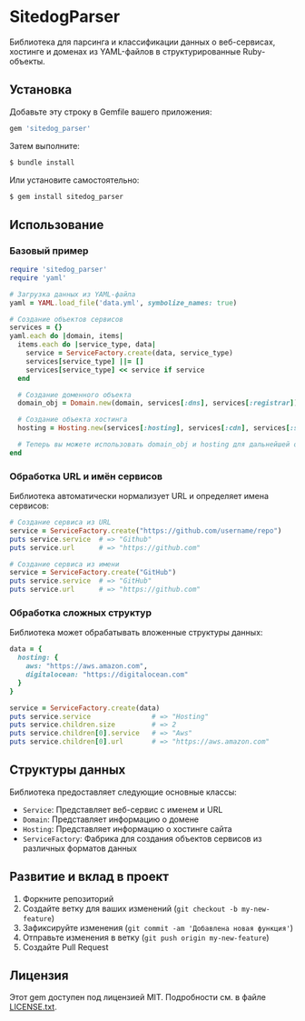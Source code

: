 # SitedogParser

Библиотека для парсинга и классификации данных о веб-сервисах, хостинге и доменах из YAML-файлов в структурированные Ruby-объекты.

## Установка

Добавьте эту строку в Gemfile вашего приложения:

```ruby
gem 'sitedog_parser'
```

Затем выполните:

```bash
$ bundle install
```

Или установите самостоятельно:

```bash
$ gem install sitedog_parser
```

## Использование

### Базовый пример
```ruby
require 'sitedog_parser'
require 'yaml'

# Загрузка данных из YAML-файла
yaml = YAML.load_file('data.yml', symbolize_names: true)

# Создание объектов сервисов
services = {}
yaml.each do |domain, items|
  items.each do |service_type, data|
    service = ServiceFactory.create(data, service_type)
    services[service_type] ||= []
    services[service_type] << service if service
  end

  # Создание доменного объекта
  domain_obj = Domain.new(domain, services[:dns], services[:registrar])

  # Создание объекта хостинга
  hosting = Hosting.new(services[:hosting], services[:cdn], services[:ssl], services[:repo])

  # Теперь вы можете использовать domain_obj и hosting для дальнейшей обработки
end
```

### Обработка URL и имён сервисов

Библиотека автоматически нормализует URL и определяет имена сервисов:

```ruby
# Создание сервиса из URL
service = ServiceFactory.create("https://github.com/username/repo")
puts service.service  # => "Github"
puts service.url      # => "https://github.com"

# Создание сервиса из имени
service = ServiceFactory.create("GitHub")
puts service.service  # => "GitHub"
puts service.url      # => "https://github.com"
```

### Обработка сложных структур

Библиотека может обрабатывать вложенные структуры данных:

```ruby
data = {
  hosting: {
    aws: "https://aws.amazon.com",
    digitalocean: "https://digitalocean.com"
  }
}

service = ServiceFactory.create(data)
puts service.service               # => "Hosting"
puts service.children.size         # => 2
puts service.children[0].service   # => "Aws"
puts service.children[0].url       # => "https://aws.amazon.com"
```

## Структуры данных

Библиотека предоставляет следующие основные классы:

- `Service`: Представляет веб-сервис с именем и URL
- `Domain`: Представляет информацию о домене
- `Hosting`: Представляет информацию о хостинге сайта
- `ServiceFactory`: Фабрика для создания объектов сервисов из различных форматов данных

## Развитие и вклад в проект

1. Форкните репозиторий
2. Создайте ветку для ваших изменений (`git checkout -b my-new-feature`)
3. Зафиксируйте изменения (`git commit -am 'Добавлена новая функция'`)
4. Отправьте изменения в ветку (`git push origin my-new-feature`)
5. Создайте Pull Request

## Лицензия

Этот gem доступен под лицензией MIT. Подробности см. в файле [LICENSE.txt](LICENSE.txt).
